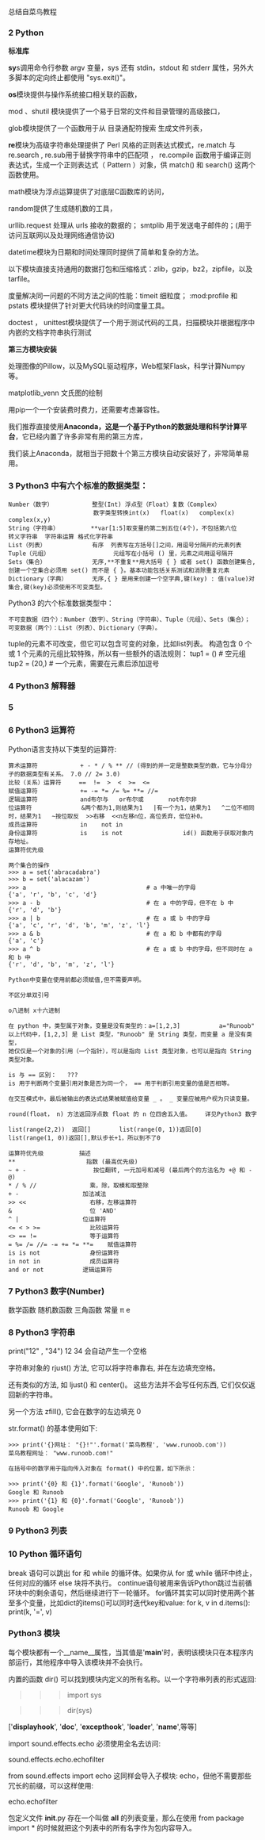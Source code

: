 总结自菜鸟教程

### 2 Python
**标准库**

**sy**s调用命令行参数 argv 变量，sys 还有 stdin，stdout 和 stderr 属性，另外大多脚本的定向终止都使用 "sys.exit()"。

**os**模块提供与操作系统接口相关联的函数，

mod 、shutil 模块提供了一个易于日常的文件和目录管理的高级接口，

glob模块提供了一个函数用于从 目录通配符搜索 生成文件列表，

**re**模块为高级字符串处理提供了 Perl 风格的正则表达式模式，re.match 与 re.search  , re.sub用于替换字符串中的匹配项 ， re.compile 函数用于编译正则表达式，生成一个正则表达式（ Pattern ）对象，供 match() 和 search() 这两个函数使用。

math模块为浮点运算提供了对底层C函数库的访问，

random提供了生成随机数的工具，

urllib.request 处理从 urls 接收的数据的；  smtplib 用于发送电子邮件的；(用于访问互联网以及处理网络通信协议)

datetime模块为日期和时间处理同时提供了简单和复杂的方法。

以下模块直接支持通用的数据打包和压缩格式：zlib，gzip，bz2，zipfile，以及 tarfile。

度量解决同一问题的不同方法之间的性能：timeit 细粒度； :mod:profile 和 pstats 模块提供了针对更大代码块的时间度量工具。

doctest ， unittest模块提供了一个用于测试代码的工具，扫描模块并根据程序中内嵌的文档字符串执行测试

**第三方模块安装**

处理图像的Pillow，以及MySQL驱动程序，Web框架Flask，科学计算Numpy等。

matplotlib_venn  文氏图的绘制

用pip一个一个安装费时费力，还需要考虑兼容性。

我们推荐直接使用**Anaconda，这是一个基于Python的数据处理和科学计算平台**，它已经内置了许多非常有用的第三方库，

我们装上Anaconda，就相当于把数十个第三方模块自动安装好了，非常简单易用。

### 3 Python3 中有六个标准的数据类型：
```
Number（数字）           整型(Int) 浮点型（Float）复数（Complex）
                        数字类型转换int(x)   float(x)   complex(x)   complex(x,y)
String（字符串）         **var[1:5]取变量的第二到五位(4个)，不包括第六位           转义字符串  字符串运算 格式化字符串
List（列表）             有序  列表写在方括号[]之间，用逗号分隔开的元素列表
Tuple（元组）                  元组写在小括号 () 里，元素之间用逗号隔开
Sets（集合）             无序,**不重复**用大括号 { } 或者 set() 函数创建集合,创建一个空集合必须用 set() 而不是 { }。基本功能包括关系测试和消除重复元素
Dictionary（字典）       无序,{ } 是用来创建一个空字典,键(key) : 值(value)对集合,键(key)必须使用不可变类型。 
```
Python3 的六个标准数据类型中：
```
不可变数据（四个）：Number（数字）、String（字符串）、Tuple（元组）、Sets（集合）；
可变数据（两个）：List（列表）、Dictionary（字典）。
```


tuple的元素不可改变，但它可以包含可变的对象，比如list列表。
    构造包含 0 个或 1 个元素的元组比较特殊，所以有一些额外的语法规则：
    tup1 = ()    # 空元组
    tup2 = (20,) # 一个元素，需要在元素后添加逗号

### 4 Python3 解释器
### 5
### 6 Python3 运算符
Python语言支持以下类型的运算符:
```
算术运算符            + - * / % ** // (得到的并一定是整数类型的数，它与分母分子的数据类型有关系。 7.0 // 2= 3.0)
比较（关系）运算符     ==  !=  >  <  >=  <=
赋值运算符            += -= *= /= %= **= //=
逻辑运算符            and布尔与   or布尔或       not布尔非 
位运算符              &两个都为1,则结果为1   |有一个为1，结果为1   ^二位不相同时，结果为1   ~按位取反  >>右移  <<n左移n位，高位丢弃，低位补0。
成员运算符            in    not in
身份运算符            is    is not                 id() 函数用于获取对象内存地址。
运算符优先级
```
```
两个集合的操作
>>> a = set('abracadabra')
>>> b = set('alacazam')
>>> a                                  # a 中唯一的字母
{'a', 'r', 'b', 'c', 'd'}
>>> a - b                              # 在 a 中的字母，但不在 b 中
{'r', 'd', 'b'}
>>> a | b                              # 在 a 或 b 中的字母
{'a', 'c', 'r', 'd', 'b', 'm', 'z', 'l'}
>>> a & b                              # 在 a 和 b 中都有的字母
{'a', 'c'}
>>> a ^ b                              # 在 a 或 b 中的字母，但不同时在 a 和 b 中
{'r', 'd', 'b', 'm', 'z', 'l'}
```
```
Python中变量在使用前都必须赋值,但不需要声明。

不区分单双引号

o八进制 x十六进制

在 python 中，类型属于对象，变量是没有类型的：a=[1,2,3]           a="Runoob"
以上代码中，[1,2,3] 是 List 类型，"Runoob" 是 String 类型，而变量 a 是没有类型，
她仅仅是一个对象的引用（一个指针），可以是指向 List 类型对象，也可以是指向 String 类型对象。

is 与 == 区别：   ???
is 用于判断两个变量引用对象是否为同一个， == 用于判断引用变量的值是否相等。

在交互模式中，最后被输出的表达式结果被赋值给变量 _ 。 _ 变量应被用户视为只读变量。

round(float， n) 方法返回浮点数 float 的 n 位四舍五入值。    详见Python3 数字

list(range(2,2))  返回[]        list(range(0, 1))返回[0]          list(range(1, 0))返回[],默认步长+1，所以到不了0
```
```
运算符优先级      	描述
**	                  指数 (最高优先级)
~ + -	                按位翻转, 一元加号和减号 (最后两个的方法名为 +@ 和 -@)
* / % //	           乘，除，取模和取整除
+ -	                 加法减法
>> <<	               右移，左移运算符
&	                   位 'AND'
^ |	                 位运算符
<= < > >=	           比较运算符
<> == !=	           等于运算符
= %= /= //= -= += *= **=	赋值运算符
is is not	           身份运算符
in not in	           成员运算符
and or not	         逻辑运算符
```
### 7 Python3 数字(Number)
数学函数
随机数函数
三角函数
常量 π e
### 8 Python3 字符串
print("12" , "34")
12 34   会自动产生一个空格

字符串对象的 rjust() 方法, 它可以将字符串靠右, 并在左边填充空格。

还有类似的方法, 如 ljust() 和 center()。 这些方法并不会写任何东西, 它们仅仅返回新的字符串。

另一个方法 zfill(), 它会在数字的左边填充 0

str.format() 的基本使用如下:
```
>>> print('{}网址： "{}!"'.format('菜鸟教程', 'www.runoob.com'))
菜鸟教程网址： "www.runoob.com!"
```
```
在括号中的数字用于指向传入对象在 format() 中的位置，如下所示：

>>> print('{0} 和 {1}'.format('Google', 'Runoob'))
Google 和 Runoob
>>> print('{1} 和 {0}'.format('Google', 'Runoob'))
Runoob 和 Google
```
### 9 Python3 列表
### 10 Python 循环语句
break 语句可以跳出 for 和 while 的循环体。如果你从 for 或 while 循环中终止，任何对应的循环 else 块将不执行。
continue语句被用来告诉Python跳过当前循环块中的剩余语句，然后继续进行下一轮循环。
for循环其实可以同时使用两个甚至多个变量，比如dict的items()可以同时迭代key和value:
    for k, v in d.items():
        print(k, '=', v)

### Python3 模块
每个模块都有一个__name__属性，当其值是'__main__'时，表明该模块只在本程序内部运行，其他程序中导入该模块并不会执行。

内置的函数 dir() 可以找到模块内定义的所有名称。以一个字符串列表的形式返回:

>>> import  sys

>>> dir(sys)  

['__displayhook__', '__doc__', '__excepthook__', '__loader__', '__name__',等等]



import sound.effects.echo  必须使用全名去访问:

sound.effects.echo.echofilter

from sound.effects import echo   这同样会导入子模块: echo，但他不需要那些冗长的前缀，可以这样使用:

echo.echofilter

包定义文件 __init__.py 存在一个叫做 __all__ 的列表变量，那么在使用 from package import * 的时候就把这个列表中的所有名字作为包内容导入。
 
